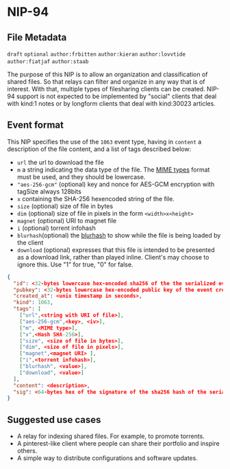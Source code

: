 NIP-94
======

File Metadata
-------------

`draft` `optional` `author:frbitten` `author:kieran` `author:lovvtide` `author:fiatjaf` `author:staab`

The purpose of this NIP is to allow an organization and classification of shared files. So that relays can filter and organize in any way that is of interest. With that, multiple types of filesharing clients can be created. NIP-94 support is not expected to be implemented by "social" clients that deal with kind:1 notes or by longform clients that deal with kind:30023 articles.

## Event format

This NIP specifies the use of the `1063` event type, having in `content` a description of the file content, and a list of tags described below:

* `url` the url to download the file
* `m` a string indicating the data type of the file. The [MIME types](https://developer.mozilla.org/en-US/docs/Web/HTTP/Basics_of_HTTP/MIME_types/Common_types) format must be used, and they should be lowercase.
* `"aes-256-gcm"` (optional)  key and nonce for AES-GCM encryption with tagSize always 128bits
* `x` containing the SHA-256 hexencoded string of the file.
* `size` (optional) size of file in bytes
* `dim` (optional) size of file in pixels in the form `<width>x<height>`
* `magnet` (optional) URI to magnet file
* `i` (optional) torrent infohash
* `blurhash`(optional) the [blurhash](https://github.com/woltapp/blurhash) to show while the file is being loaded by the client
* `download` (optional) expresses that this file is intended to be presented as a download link, rather than played inline. Client's may choose to ignore this. Use "1" for true, "0" for false.

```json
{
  "id": <32-bytes lowercase hex-encoded sha256 of the the serialized event data>,
  "pubkey": <32-bytes lowercase hex-encoded public key of the event creator>,
  "created_at": <unix timestamp in seconds>,
  "kind": 1063,
  "tags": [
    ["url",<string with URI of file>],
    ["aes-256-gcm",<key>, <iv>],
    ["m", <MIME type>],
    ["x",<Hash SHA-256>],
    ["size", <size of file in bytes>],
    ["dim", <size of file in pixels>],
    ["magnet",<magnet URI> ],
    ["i",<torrent infohash>],
    ["blurhash", <value>],
    ["download", <value>]
  ],
  "content": <description>,
  "sig": <64-bytes hex of the signature of the sha256 hash of the serialized event data, which is the same as the "id" field>
}
```

## Suggested use cases

* A relay for indexing shared files. For example, to promote torrents.
* A pinterest-like client where people can share their portfolio and inspire others.
* A simple way to distribute configurations and software updates.
